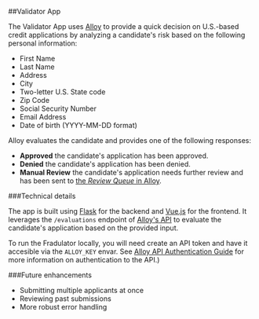 ##Validator App

The Validator App uses [Alloy](https://www.alloy.com/) to provide a quick decision on U.S.-based credit applications by analyzing a candidate's risk based on the following personal information:

- First Name
- Last Name
- Address 
- City
- Two-letter U.S. State code
- Zip Code
- Social Security Number
- Email Address
- Date of birth (YYYY-MM-DD format)

Alloy evaluates the candidate and provides one of the following responses:

- **Approved** the candidate's application has been approved. 
- **Denied** the candidate's application has been denied.
- **Manual Review** the candidate's application needs further review and has been sent to [the *Review Queue* in Alloy](https://help.alloy.com/hc/en-us/articles/4405650462363-Manual-Review-Individual-Evaluations).

###Technical details

The app is built using [Flask](https://flask.palletsprojects.com/en/stable/) for the backend and [Vue.js](https://vuejs.org/) for the frontend. It leverages the `/evaluations` endpoint of [Alloy's API](https://developer.alloy.com/public/reference/post_evaluations) to evaluate the candidate's application based on the provided input. 

To run the Fradulator locally, you will need create an API token and have it accesible via the `ALLOY_KEY` envar. See [Alloy API Authentication Guide](https://developer.alloy.com/public/docs/authentication-guide) for more information on authentication to the API.)

###Future enhancements

- Submitting multiple applicants at once
- Reviewing past submissions
- More robust error handling